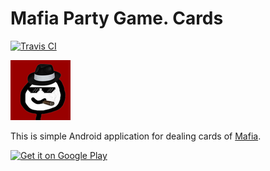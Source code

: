 # Mafia Party Game. Cards
[![Travis CI](https://travis-ci.org/marrowbone/mafia.svg?branch=master)](https://travis-ci.org/marrowbone/mafia)

![Mafia Party Game. Cards](app/src/main/res/drawable-xhdpi/don_launcher_xh.png)

This is simple Android application for dealing cards of [Mafia](https://en.wikipedia.org/wiki/Mafia_(party_game)).


<a href='https://play.google.com/store/apps/details?id=com.morrowbone.mafiacards.app&pcampaignid=MKT-Other-global-all-co-prtnr-py-PartBadge-Mar2515-1'><img alt='Get it on Google Play' src='https://play.google.com/intl/en_us/badges/images/generic/en_badge_web_generic.png' height=80/></a>

